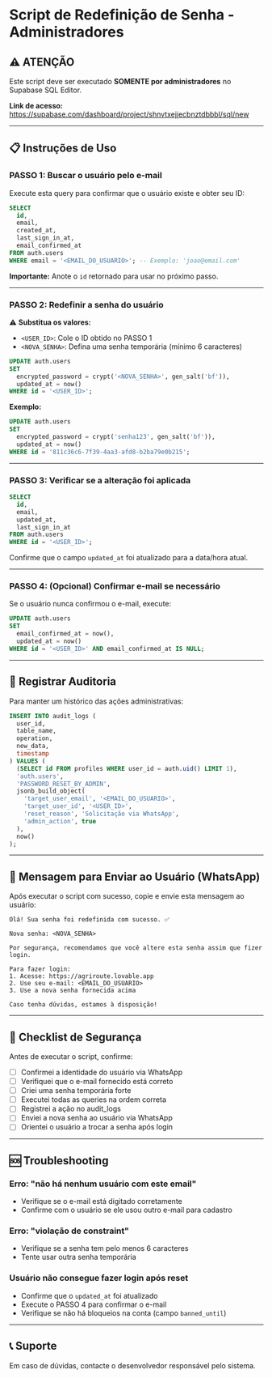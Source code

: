 # Script de Redefinição de Senha - Administradores

## ⚠️ ATENÇÃO
Este script deve ser executado **SOMENTE por administradores** no Supabase SQL Editor.

**Link de acesso:** https://supabase.com/dashboard/project/shnvtxejjecbnztdbbbl/sql/new

---

## 📋 Instruções de Uso

### PASSO 1: Buscar o usuário pelo e-mail

Execute esta query para confirmar que o usuário existe e obter seu ID:

```sql
SELECT 
  id,
  email,
  created_at,
  last_sign_in_at,
  email_confirmed_at
FROM auth.users 
WHERE email = '<EMAIL_DO_USUARIO>'; -- Exemplo: 'joao@email.com'
```

**Importante:** Anote o `id` retornado para usar no próximo passo.

---

### PASSO 2: Redefinir a senha do usuário

⚠️ **Substitua os valores:**
- `<USER_ID>`: Cole o ID obtido no PASSO 1
- `<NOVA_SENHA>`: Defina uma senha temporária (mínimo 6 caracteres)

```sql
UPDATE auth.users 
SET 
  encrypted_password = crypt('<NOVA_SENHA>', gen_salt('bf')),
  updated_at = now()
WHERE id = '<USER_ID>';
```

**Exemplo:**
```sql
UPDATE auth.users 
SET 
  encrypted_password = crypt('senha123', gen_salt('bf')),
  updated_at = now()
WHERE id = '811c36c6-7f39-4aa3-afd8-b2ba79e0b215';
```

---

### PASSO 3: Verificar se a alteração foi aplicada

```sql
SELECT 
  id,
  email,
  updated_at,
  last_sign_in_at
FROM auth.users 
WHERE id = '<USER_ID>';
```

Confirme que o campo `updated_at` foi atualizado para a data/hora atual.

---

### PASSO 4: (Opcional) Confirmar e-mail se necessário

Se o usuário nunca confirmou o e-mail, execute:

```sql
UPDATE auth.users 
SET 
  email_confirmed_at = now(),
  updated_at = now()
WHERE id = '<USER_ID>' AND email_confirmed_at IS NULL;
```

---

## 📝 Registrar Auditoria

Para manter um histórico das ações administrativas:

```sql
INSERT INTO audit_logs (
  user_id,
  table_name,
  operation,
  new_data,
  timestamp
) VALUES (
  (SELECT id FROM profiles WHERE user_id = auth.uid() LIMIT 1),
  'auth.users',
  'PASSWORD_RESET_BY_ADMIN',
  jsonb_build_object(
    'target_user_email', '<EMAIL_DO_USUARIO>',
    'target_user_id', '<USER_ID>',
    'reset_reason', 'Solicitação via WhatsApp',
    'admin_action', true
  ),
  now()
);
```

---

## 💬 Mensagem para Enviar ao Usuário (WhatsApp)

Após executar o script com sucesso, copie e envie esta mensagem ao usuário:

```
Olá! Sua senha foi redefinida com sucesso. ✅

Nova senha: <NOVA_SENHA>

Por segurança, recomendamos que você altere esta senha assim que fizer login.

Para fazer login:
1. Acesse: https://agriroute.lovable.app
2. Use seu e-mail: <EMAIL_DO_USUARIO>
3. Use a nova senha fornecida acima

Caso tenha dúvidas, estamos à disposição!
```

---

## 🔐 Checklist de Segurança

Antes de executar o script, confirme:

- [ ] Confirmei a identidade do usuário via WhatsApp
- [ ] Verifiquei que o e-mail fornecido está correto
- [ ] Criei uma senha temporária forte
- [ ] Executei todas as queries na ordem correta
- [ ] Registrei a ação no audit_logs
- [ ] Enviei a nova senha ao usuário via WhatsApp
- [ ] Orientei o usuário a trocar a senha após login

---

## 🆘 Troubleshooting

### Erro: "não há nenhum usuário com este email"
- Verifique se o e-mail está digitado corretamente
- Confirme com o usuário se ele usou outro e-mail para cadastro

### Erro: "violação de constraint"
- Verifique se a senha tem pelo menos 6 caracteres
- Tente usar outra senha temporária

### Usuário não consegue fazer login após reset
- Confirme que o `updated_at` foi atualizado
- Execute o PASSO 4 para confirmar o e-mail
- Verifique se não há bloqueios na conta (campo `banned_until`)

---

## 📞 Suporte

Em caso de dúvidas, contacte o desenvolvedor responsável pelo sistema.
